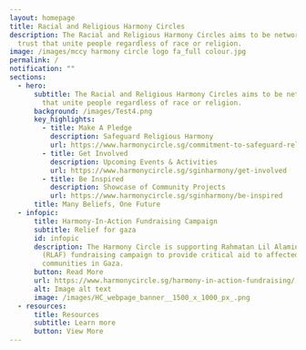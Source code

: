 ```yaml
---
layout: homepage
title: Racial and Religious Harmony Circles
description: The Racial and Religious Harmony Circles aims to be networks of
  trust that unite people regardless of race or religion.
image: /images/mccy harmony circle logo fa_full colour.jpg
permalink: /
notification: ""
sections:
  - hero:
      subtitle: The Racial and Religious Harmony Circles aims to be networks of trust
        that unite people regardless of race or religion.
      background: /images/Test4.png
      key_highlights:
        - title: Make A Pledge
          description: Safeguard Religious Harmony
          url: https://www.harmonycircle.sg/commitment-to-safeguard-religious-harmony/
        - title: Get Involved
          description: Upcoming Events & Activities
          url: https://www.harmonycircle.sg/sginharmony/get-involved
        - title: Be Inspired
          description: Showcase of Community Projects
          url: https://www.harmonycircle.sg/sginharmony/be-inspired
      title: Many Beliefs, One Future
  - infopic:
      title: Harmony-In-Action Fundraising Campaign
      subtitle: Relief for gaza
      id: infopic
      description: The Harmony Circle is supporting Rahmatan Lil Alamin Foundation’s
        (RLAF) fundraising campaign to provide critical aid to affected
        communities in Gaza.
      button: Read More
      url: https://www.harmonycircle.sg/harmony-in-action-fundraising/
      alt: Image alt text
      image: /images/HC_webpage_banner__1500_x_1000_px_.png
  - resources:
      title: Resources
      subtitle: Learn more
      button: View More
---
```

